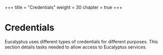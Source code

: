 +++
title = "Credentials"
weight = 30
chapter = true
+++


# Credentials
Eucalyptus uses different types of credentials for different purposes. This section details tasks needed to allow access to Eucalyptus services.


